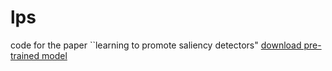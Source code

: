 # lps
code for the paper ``learning to promote saliency detectors"
 [download pre-trained model](https://pan.baidu.com/s/1mOMz6pXYsoJPgqE6hQxI1A)
